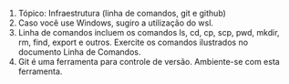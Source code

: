 1. Tópico: Infraestrutura (linha de comandos, git e github)
2. Caso você use Windows, sugiro a utilização do wsl.
3. Linha de comandos incluem os comandos ls, cd, cp, scp, pwd, mkdir, rm, find, export e outros. Exercite os comandos ilustrados no documento Linha de Comandos.
4. Git é uma ferramenta para controle de versão. Ambiente-se com esta ferramenta.